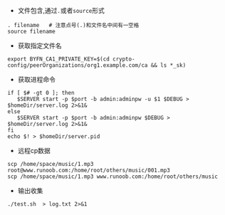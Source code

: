 * 文件包含,通过`.`或者`source`形式
```
. filename   # 注意点号(.)和文件名中间有一空格
source filename
```

* 获取指定文件名
```
export BYFN_CA1_PRIVATE_KEY=$(cd crypto-config/peerOrganizations/org1.example.com/ca && ls *_sk)
```

* 获取进程命令
```
if [ $# -gt 0 ]; then
   $SERVER start -p $port -b admin:adminpw -u $1 $DEBUG > $homeDir/server.log 2>&1&
else
   $SERVER start -p $port -b admin:adminpw $DEBUG > $homeDir/server.log 2>&1&
fi
echo $! > $homeDir/server.pid
```

* 远程cp数据

```
scp /home/space/music/1.mp3 root@www.runoob.com:/home/root/others/music/001.mp3 
scp /home/space/music/1.mp3 www.runoob.com:/home/root/others/music 
```

* 输出收集

```
./test.sh  > log.txt 2>&1
```

  
